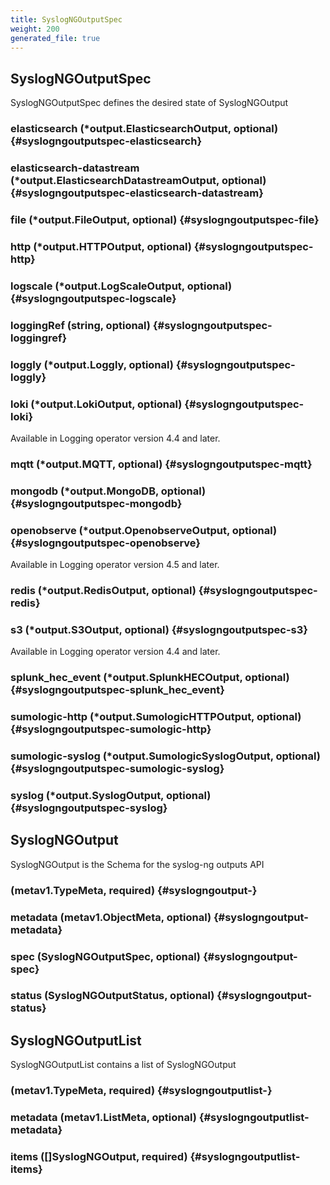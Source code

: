 ```yaml
---
title: SyslogNGOutputSpec
weight: 200
generated_file: true
---
```


## SyslogNGOutputSpec

SyslogNGOutputSpec defines the desired state of SyslogNGOutput

### elasticsearch (*output.ElasticsearchOutput, optional) {#syslogngoutputspec-elasticsearch}


### elasticsearch-datastream (*output.ElasticsearchDatastreamOutput, optional) {#syslogngoutputspec-elasticsearch-datastream}


### file (*output.FileOutput, optional) {#syslogngoutputspec-file}


### http (*output.HTTPOutput, optional) {#syslogngoutputspec-http}


### logscale (*output.LogScaleOutput, optional) {#syslogngoutputspec-logscale}


### loggingRef (string, optional) {#syslogngoutputspec-loggingref}


### loggly (*output.Loggly, optional) {#syslogngoutputspec-loggly}


### loki (*output.LokiOutput, optional) {#syslogngoutputspec-loki}

Available in Logging operator version 4.4 and later. 


### mqtt (*output.MQTT, optional) {#syslogngoutputspec-mqtt}


### mongodb (*output.MongoDB, optional) {#syslogngoutputspec-mongodb}


### openobserve (*output.OpenobserveOutput, optional) {#syslogngoutputspec-openobserve}

Available in Logging operator version 4.5 and later. 


### redis (*output.RedisOutput, optional) {#syslogngoutputspec-redis}


### s3 (*output.S3Output, optional) {#syslogngoutputspec-s3}

Available in Logging operator version 4.4 and later. 


### splunk_hec_event (*output.SplunkHECOutput, optional) {#syslogngoutputspec-splunk_hec_event}


### sumologic-http (*output.SumologicHTTPOutput, optional) {#syslogngoutputspec-sumologic-http}


### sumologic-syslog (*output.SumologicSyslogOutput, optional) {#syslogngoutputspec-sumologic-syslog}


### syslog (*output.SyslogOutput, optional) {#syslogngoutputspec-syslog}



## SyslogNGOutput

SyslogNGOutput is the Schema for the syslog-ng outputs API

###  (metav1.TypeMeta, required) {#syslogngoutput-}


### metadata (metav1.ObjectMeta, optional) {#syslogngoutput-metadata}


### spec (SyslogNGOutputSpec, optional) {#syslogngoutput-spec}


### status (SyslogNGOutputStatus, optional) {#syslogngoutput-status}



## SyslogNGOutputList

SyslogNGOutputList contains a list of SyslogNGOutput

###  (metav1.TypeMeta, required) {#syslogngoutputlist-}


### metadata (metav1.ListMeta, optional) {#syslogngoutputlist-metadata}


### items ([]SyslogNGOutput, required) {#syslogngoutputlist-items}



